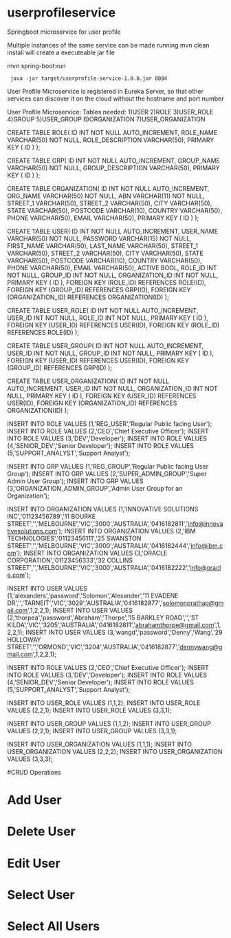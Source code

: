 # userprofileservice
Springboot microservice for user profile

Multiple instances of the same service can be made running
mvn clean install will create a executeable jar file

mvn spring-boot:run

     java -jar target/userprofile-service-1.0.0.jar 8084
	 
User Profile Microservice is registered in Eureka Server, so that other services can discover it on the cloud without the hostname and port number

User Profile Microservice:
Tables needed:
1)USER
2)ROLE
3)USER_ROLE
4)GROUP
5)USER_GROUP
6)ORGANIZATION
7)USER_ORGANIZATION

CREATE TABLE ROLE(
   ID INT NOT NULL AUTO_INCREMENT,
   ROLE_NAME VARCHAR(50) NOT NULL,
   ROLE_DESCRIPTION VARCHAR(50),
   PRIMARY KEY ( ID )
);

CREATE TABLE GRP(
   ID INT NOT NULL AUTO_INCREMENT,
   GROUP_NAME VARCHAR(50) NOT NULL,
   GROUP_DESCRIPTION VARCHAR(50),
   PRIMARY KEY ( ID )
);

CREATE TABLE ORGANIZATION(
   ID INT NOT NULL AUTO_INCREMENT,
   ORG_NAME VARCHAR(50) NOT NULL,
   ABN VARCHAR(11) NOT NULL,
   STREET_1 VARCHAR(50),
   STREET_2 VARCHAR(50),
   CITY VARCHAR(50),
   STATE VARCHAR(50),
   POSTCODE VARCHAR(10),
   COUNTRY VARCHAR(50),
   PHONE VARCHAR(50),
   EMAIL VARCHAR(50),
   PRIMARY KEY ( ID )
);

CREATE TABLE USER(
   ID INT NOT NULL AUTO_INCREMENT,
   USER_NAME VARCHAR(50) NOT NULL,
   PASSWORD VARCHAR(15) NOT NULL,
   FIRST_NAME VARCHAR(50),
   LAST_NAME VARCHAR(50),
   STREET_1 VARCHAR(50),
   STREET_2 VARCHAR(50),
   CITY VARCHAR(50),
   STATE VARCHAR(50),
   POSTCODE VARCHAR(10),
   COUNTRY VARCHAR(50),
   PHONE VARCHAR(50),
   EMAIL VARCHAR(50),
   ACTIVE BOOL,
   ROLE_ID INT NOT NULL,
   GROUP_ID INT NOT NULL,
   ORGANIZATION_ID INT NOT NULL,
   PRIMARY KEY ( ID ),
     FOREIGN KEY (ROLE_ID)
      REFERENCES ROLE(ID),
	 FOREIGN KEY (GROUP_ID)
      REFERENCES GRP(ID),
	 FOREIGN KEY (ORGANIZATION_ID)
      REFERENCES ORGANIZATION(ID)
);

CREATE TABLE USER_ROLE(
   ID INT NOT NULL AUTO_INCREMENT,
   USER_ID INT NOT NULL,
   ROLE_ID INT NOT NULL,
   PRIMARY KEY ( ID ),
   FOREIGN KEY (USER_ID)
      REFERENCES USER(ID),
	 FOREIGN KEY (ROLE_ID)
      REFERENCES ROLE(ID)
);

CREATE TABLE USER_GROUP(
   ID INT NOT NULL AUTO_INCREMENT,
   USER_ID INT NOT NULL,
   GROUP_ID INT NOT NULL,
   PRIMARY KEY ( ID ),
   FOREIGN KEY (USER_ID)
      REFERENCES USER(ID),
	 FOREIGN KEY (GROUP_ID)
      REFERENCES GRP(ID)
);

CREATE TABLE USER_ORGANIZATION(
   ID INT NOT NULL AUTO_INCREMENT,
   USER_ID INT NOT NULL,
   ORGANIZATION_ID INT NOT NULL,
   PRIMARY KEY ( ID ),
   FOREIGN KEY (USER_ID)
      REFERENCES USER(ID),
	 FOREIGN KEY (ORGANIZATION_ID)
      REFERENCES ORGANIZATION(ID)
);

INSERT INTO ROLE VALUES (1,'REG_USER','Regular Public facing User');
INSERT INTO ROLE VALUES (2,'CEO','Chief Executive Officer');
INSERT INTO ROLE VALUES (3,'DEV','Developer');
INSERT INTO ROLE VALUES (4,'SENIOR_DEV','Senior Developer');
INSERT INTO ROLE VALUES (5,'SUPPORT_ANALYST','Support Analyst');

INSERT INTO GRP VALUES (1,'REG_GROUP','Regular Public facing User Group');
INSERT INTO GRP VALUES (2,'SUPER_ADMIN_GROUP','Super Admin User Group');
INSERT INTO GRP VALUES (3,'ORGANIZATION_ADMIN_GROUP','Admin User Group for an Organization');

INSERT INTO ORGANIZATION VALUES (1,'INNOVATIVE SOLUTIONS INC','01123456789','11 BOURKE STREET','','MELBOURNE','VIC','3000','AUSTRALIA','0416182811','info@innovativesolutions.com');
INSERT INTO ORGANIZATION VALUES (2,'IBM TECHNOLOGIES','01123456111','25 SWANSTON STREET','','MELBOURNE','VIC','3000','AUSTRALIA','0416182444','info@ibm.com');
INSERT INTO ORGANIZATION VALUES (3,'ORACLE CORPORATION','01123456333','32 COLLINS STREET','','MELBOURNE','VIC','3000','AUSTRALIA','0416182222','info@oracle.com');

INSERT INTO USER VALUES (1,'alexanders','password','Solomon','Alexander','11 EVADENE DR','','TARNEIT','VIC','3029','AUSTRALIA','0416182877','solomonprathap@gmail.com',1,2,2,1);
INSERT INTO USER VALUES (2,'thorpea','password','Abraham','Thorpe','15 BARKLEY ROAD','','ST KILDA','VIC','3205','AUSTRALIA','0416182811','abrahamthorpe@gmail.com',1,2,2,1);
INSERT INTO USER VALUES (3,'wangd','password','Denny','Wang','29 HOLLOWAY STREET','','ORMOND','VIC','3204','AUSTRALIA','0416182877','dennywang@gmail.com',1,2,2,1);

INSERT INTO ROLE VALUES (2,'CEO','Chief Executive Officer');
INSERT INTO ROLE VALUES (3,'DEV','Developer');
INSERT INTO ROLE VALUES (4,'SENIOR_DEV','Senior Developer');
INSERT INTO ROLE VALUES (5,'SUPPORT_ANALYST','Support Analyst');

INSERT INTO USER_ROLE VALUES (1,1,2);
INSERT INTO USER_ROLE VALUES (2,2,1);
INSERT INTO USER_ROLE VALUES (3,3,1);

INSERT INTO USER_GROUP VALUES (1,1,2);
INSERT INTO USER_GROUP VALUES (2,2,1);
INSERT INTO USER_GROUP VALUES (3,3,1);

INSERT INTO USER_ORGANIZATION VALUES (1,1,1);
INSERT INTO USER_ORGANIZATION VALUES (2,2,2);
INSERT INTO USER_ORGANIZATION VALUES (3,3,3);

#CRUD Operations
# Add User
# Delete User
# Edit User
# Select User
# Select All Users
